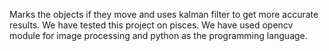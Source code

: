 Marks the objects if they move and uses kalman filter to get more accurate results. We have tested this project on pisces. We have used opencv module for image processing and python as the programming language.

